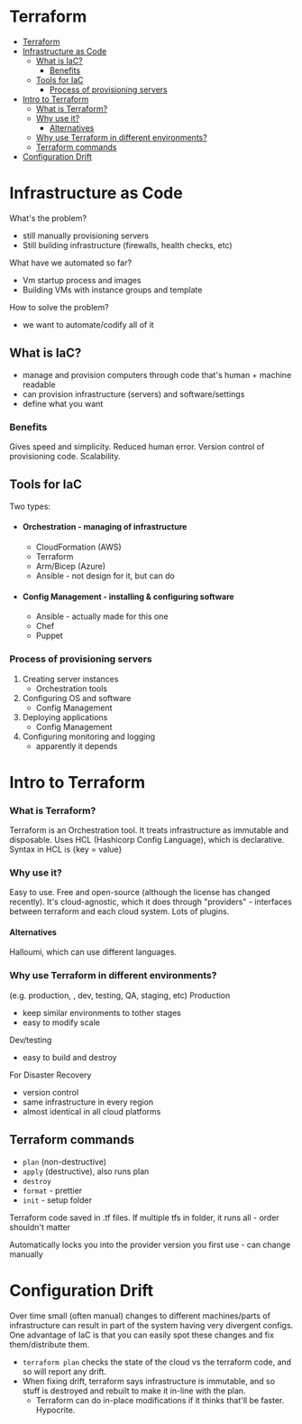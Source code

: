 # Terraform

- [Terraform](#terraform)
- [Infrastructure as Code](#infrastructure-as-code)
  - [What is IaC?](#what-is-iac)
    - [Benefits](#benefits)
  - [Tools for IaC](#tools-for-iac)
    - [Process of provisioning servers](#process-of-provisioning-servers)
- [Intro to Terraform](#intro-to-terraform)
    - [What is Terraform?](#what-is-terraform)
    - [Why use it?](#why-use-it)
      - [Alternatives](#alternatives)
    - [Why use Terraform in different environments?](#why-use-terraform-in-different-environments)
  - [Terraform commands](#terraform-commands)
- [Configuration Drift](#configuration-drift)

# Infrastructure as Code
What's the problem?
- still manually provisioning servers
- Still building infrastructure (firewalls, health checks, etc)

What have we automated so far?
- Vm startup process and images
- Building VMs with instance groups and template

How to solve the problem?
- we want to automate/codify all of it

## What is IaC?
- manage and provision computers through code that's human + machine readable
- can provision infrastructure (servers) and software/settings
- define what you want

### Benefits
Gives speed and simplicity. Reduced human error. Version control of provisioning code. Scalability.

## Tools for IaC
Two types:
- #### Orchestration - managing of infrastructure
  - CloudFormation (AWS)
  - Terraform
  - Arm/Bicep (Azure)
  - Ansible - not design for it, but can do
- #### Config Management - installing & configuring software
  - Ansible - actually made for this one
  - Chef
  - Puppet

### Process of provisioning servers
1. Creating server instances
   - Orchestration tools
2. Configuring OS and software
   - Config Management
3. Deploying applications
   - Config Management
5. Configuring monitoring and logging
   - apparently it depends

# Intro to Terraform

### What is Terraform?
Terraform is an Orchestration tool. It treats infrastructure as immutable and disposable. Uses HCL (Hashicorp Config Language), which is declarative. Syntax in HCL is {key = value}

### Why use it?
Easy to use. Free and open-source (although the license has changed recently). It's cloud-agnostic, which it does through "providers" - interfaces between terraform and each cloud system. Lots of plugins.

#### Alternatives
Halloumi, which can use different languages.

### Why use Terraform in different environments?
(e.g. production, , dev, testing, QA, staging, etc)
Production
- keep similar environments to tother stages
- easy to modify scale

Dev/testing
- easy to build and destroy

For Disaster Recovery
- version control
- same infrastructure in every region
- almost identical in all cloud platforms

## Terraform commands

- `plan` (non-destructive)
- `apply` (destructive), also runs plan
- `destroy`
- `format` - prettier
- `init` - setup folder

Terraform code saved in .tf files. If multiple tfs in folder, it runs all - order shouldn't matter

Automatically locks you into the provider version you first use - can change manually

# Configuration Drift

Over time small (often manual) changes to different machines/parts of infrastructure can result in part of the system having very divergent configs. One advantage of IaC is that you can easily spot these changes and fix them/distribute them.

- `terraform plan` checks the state of the cloud vs the terraform code, and so will report any drift.
- When fixing drift, terraform says infrastructure is immutable, and so stuff is destroyed and rebuilt to make it in-line with the plan.
  - Terraform can do in-place modifications if it thinks that'll be faster. Hypocrite.